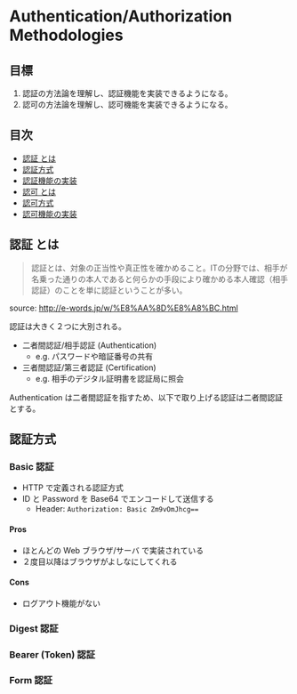 # Authentication/Authorization Methodologies

## 目標

1. 認証の方法論を理解し、認証機能を実装できるようになる。
1. 認可の方法論を理解し、認可機能を実装できるようになる。

## 目次

- [認証 とは](#認証-とは)
- [認証方式](#認証方式)
- [認証機能の実装](#認証機能の実装)
- [認可 とは](#認可-とは)
- [認可方式](#認可方式)
- [認可機能の実装](#認可機能の実装)

## 認証 とは

> 認証とは、対象の正当性や真正性を確かめること。ITの分野では、相手が名乗った通りの本人であると何らかの手段により確かめる本人確認（相手認証）のことを単に認証ということが多い。

source: http://e-words.jp/w/%E8%AA%8D%E8%A8%BC.html

認証は大きく２つに大別される。

- 二者間認証/相手認証 (Authentication)
  - e.g. パスワードや暗証番号の共有
- 三者間認証/第三者認証 (Certification)
  - e.g. 相手のデジタル証明書を認証局に照会

Authentication は二者間認証を指すため、以下で取り上げる認証は二者間認証とする。

## 認証方式

### Basic 認証

- HTTP で定義される認証方式
- ID と Password を Base64 でエンコードして送信する
  - Header: `Authorization: Basic Zm9vOmJhcg==`

#### Pros

- ほとんどの Web ブラウザ/サーバ で実装されている
- ２度目以降はブラウザがよしなにしてくれる

#### Cons

- ログアウト機能がない

### Digest 認証

### Bearer (Token) 認証

### Form 認証

